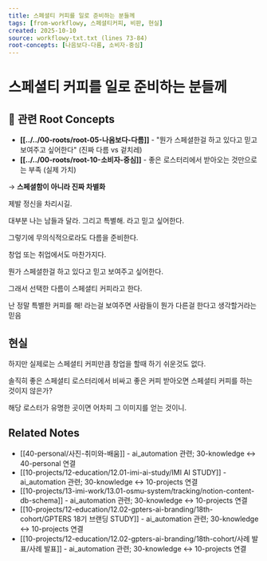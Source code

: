 ```yaml
---
title: 스페셜티 커피를 일로 준비하는 분들께
tags: [from-workflowy, 스페셜티커피, 비판, 현실]
created: 2025-10-10
source: workflowy-txt.txt (lines 73-84)
root-concepts: [나음보다-다름, 소비자-중심]
---
```


# 스페셜티 커피를 일로 준비하는 분들께

## 🌳 관련 Root Concepts

- **[[../../00-roots/root-05-나음보다-다름]]** - "뭔가 스페셜한걸 하고 있다고 믿고 보여주고 싶어한다" (진짜 다름 vs 겉치레)
- **[[../../00-roots/root-10-소비자-중심]]** - 좋은 로스터리에서 받아오는 것만으로는 부족 (실제 가치)

→ **스페셜함이 아니라 진짜 차별화**

제발 정신을 차리시길.

대부분 나는 남들과 달라. 그리고 특별해. 라고 믿고 싶어한다.

그렇기에 무의식적으로라도 다름을 준비한다.

창업 또는 취업에서도 마찬가지다.

뭔가 스페셜한걸 하고 있다고 믿고 보여주고 싶어한다.

그래서 선택한 다름이 스페셜티 커피라고 한다.

난 정말 특별한 커피를 해! 라는걸 보여주면 사람들이 뭔가 다른걸 한다고 생각할거라는 믿음

## 현실

하지만 실제로는 스페셜티 커피만큼 창업을 할때 하기 쉬운것도 없다.

솔직히 좋은 스페셜티 로스터리에서 비싸고 좋은 커피 받아오면 스페셜티 커피를 하는 것이지 않은가?

해당 로스터가 유명한 곳이면 어차피 그 이미지를 얻는 것이니.

## Related Notes

- [[40-personal/사진-취미와-배움]] - ai_automation 관련; 30-knowledge ↔ 40-personal 연결
- [[10-projects/12-education/12.01-imi-ai-study/IMI AI STUDY]] - ai_automation 관련; 30-knowledge ↔ 10-projects 연결
- [[10-projects/13-imi-work/13.01-osmu-system/tracking/notion-content-db-schema]] - ai_automation 관련; 30-knowledge ↔ 10-projects 연결
- [[10-projects/12-education/12.02-gpters-ai-branding/18th-cohort/GPTERS 18기 브랜딩 STUDY]] - ai_automation 관련; 30-knowledge ↔ 10-projects 연결
- [[10-projects/12-education/12.02-gpters-ai-branding/18th-cohort/사례 발표/사례 발표]] - ai_automation 관련; 30-knowledge ↔ 10-projects 연결
